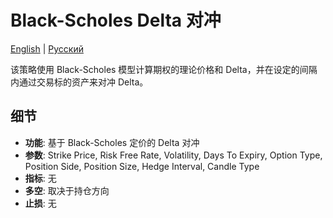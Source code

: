 # Black-Scholes Delta 对冲
[English](README.md) | [Русский](README_ru.md)

该策略使用 Black-Scholes 模型计算期权的理论价格和 Delta，并在设定的间隔内通过交易标的资产来对冲 Delta。

## 细节
- **功能**: 基于 Black-Scholes 定价的 Delta 对冲
- **参数**: Strike Price, Risk Free Rate, Volatility, Days To Expiry, Option Type, Position Side, Position Size, Hedge Interval, Candle Type
- **指标**: 无
- **多空**: 取决于持仓方向
- **止损**: 无
